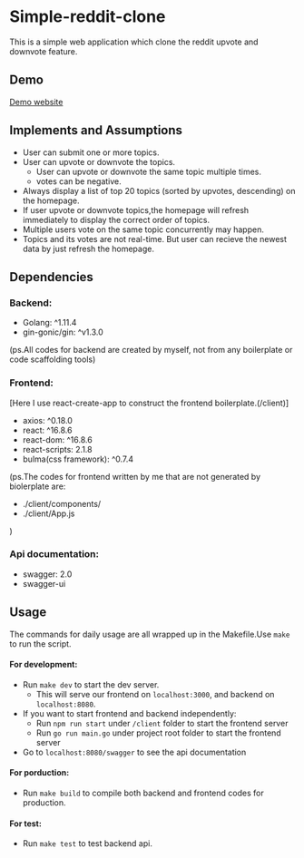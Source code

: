 # Simple-reddit-clone
This is a simple web application which clone the reddit upvote and downvote feature.

## Demo
[Demo website](https://simple-reddit-clone.herokuapp.com/)

## Implements and Assumptions
* User can submit one or more topics.
* User can upvote or downvote the topics.
  * User can upvote or downvote the same topic multiple times.
  * votes can be negative.
*  Always display a list of top 20 topics (sorted by upvotes, descending) on the homepage.
  * If user upvote or downvote topics,the homepage will refresh immediately to display the correct order of topics.
* Multiple users vote on the same topic concurrently may happen.
* Topics and its votes are not real-time. But user can recieve the newest data by just refresh the homepage. 
## Dependencies
### Backend:



* Golang: ^1.11.4
* gin-gonic/gin: ^v1.3.0

(ps.All codes for backend are created by myself, not from any boilerplate or code scaffolding tools)


### Frontend:

[Here I use react-create-app to construct the frontend boilerplate.(/client)]
* axios: ^0.18.0
* react: ^16.8.6
* react-dom: ^16.8.6
* react-scripts: 2.1.8
* bulma(css framework): ^0.7.4

(ps.The codes for frontend written by me that are not generated by biolerplate are:
* ./client/components/
* ./client/App.js

)

### Api documentation:
* swagger: 2.0
* swagger-ui
## Usage

The commands for daily usage are all wrapped up in the Makefile.Use `make` to run the script.

#### For development:

* Run `make dev` to start the dev server.
  * This will serve our frontend on `localhost:3000`, and backend on `localhost:8080`.
* If you want to start frontend and backend independently:
  * Run `npm run start` under `/client` folder to start the frontend server
  * Run `go run main.go` under project root folder to start the frontend server
* Go to `localhost:8080/swagger` to see the api documentation

  


#### For porduction:

* Run `make build` to compile both backend and frontend codes for production.

#### For test:

* Run `make test` to test backend api.




